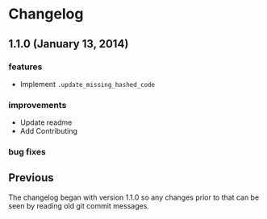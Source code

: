 # Changelog

## 1.1.0 (January 13, 2014)

### features

- Implement `.update_missing_hashed_code`

### improvements

- Update readme
- Add Contributing

### bug fixes

## Previous

The changelog began with version 1.1.0 so any changes prior to that
can be seen by reading old git commit messages.
